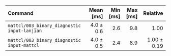 | Command | Mean [ms] | Min [ms] | Max [ms] | Relative |
|:---|---:|---:|---:|---:|
| `mattcl/003_binary_diagnostic input-lanjian` | 4.0 ± 0.6 | 2.6 | 9.8 | 1.00 |
| `mattcl/003_binary_diagnostic input-mattcl` | 4.0 ± 0.5 | 2.4 | 8.9 | 1.00 ± 0.19 |
